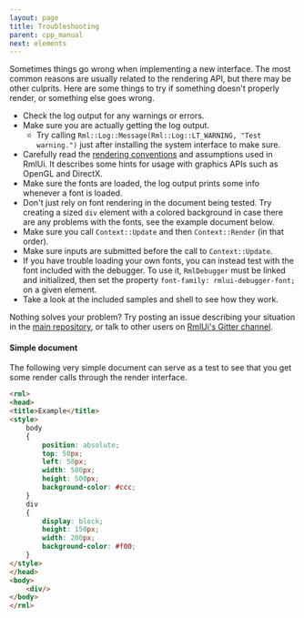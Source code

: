 ```yaml
---
layout: page
title: Troubleshooting
parent: cpp_manual
next: elements
---
```


Sometimes things go wrong when implementing a new interface. The most common reasons are usually related to the rendering API, but there may be other culprits. Here are some things to try if something doesn't properly render, or something else goes wrong.

- Check the log output for any warnings or errors.
- Make sure you are actually getting the log output.
  - Try calling `Rml::Log::Message(Rml::Log::LT_WARNING, "Test warning.")` just after installing the system interface to make sure.
- Carefully read the [rendering conventions](interfaces/render.html#rendering-conventions) and assumptions used in RmlUi. It describes some hints for usage with graphics APIs such as OpenGL and DirectX.
- Make sure the fonts are loaded, the log output prints some info whenever a font is loaded.
- Don't just rely on font rendering in the document being tested. Try creating a sized `div` element with a colored background in case there are any problems with the fonts, see the example document below.
- Make sure you call `Context::Update` and then `Context::Render` (in that order).
- Make sure inputs are submitted before the call to `Context::Update`.
- If you have trouble loading your own fonts, you can instead test with the font included with the debugger. To use it, `RmlDebugger` must be linked and initialized, then set the property `font-family: rmlui-debugger-font;` on a given element.
- Take a look at the included samples and shell to see how they work.

Nothing solves your problem? Try posting an issue describing your situation in the [main repository]({{page.lib_site}}), or talk to other users on [RmlUi's Gitter channel](https://gitter.im/RmlUi/community).


#### Simple document

The following very simple document can serve as a test to see that you get some render calls through the render interface.

```html
<rml>
<head>
<title>Example</title>
<style>
	body
	{
		position: absolute;
		top: 50px;
		left: 50px;
		width: 500px;
		height: 500px;
		background-color: #ccc;
	}
	div
	{
		display: block;
		height: 150px;
		width: 200px; 
		background-color: #f00;
	}
</style>
</head>
<body>
	<div/>
</body>
</rml>
```

